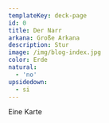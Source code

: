 ```yaml
---
templateKey: deck-page
id: 0
title: Der Narr
arkana: Große Arkana
description: Stur
image: /img/blog-index.jpg
color: Erde
natural:
  - 'no'
upsidedown:
  - si
---
```

Eine Karte
